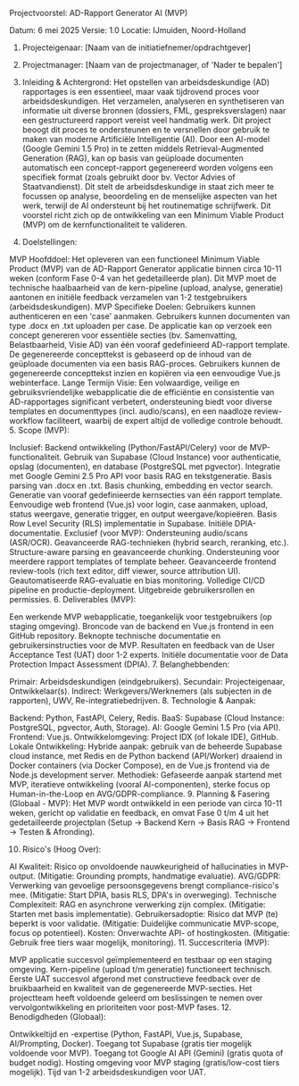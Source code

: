 Projectvoorstel: AD-Rapport Generator AI (MVP)

Datum: 6 mei 2025
Versie: 1.0
Locatie: IJmuiden, Noord-Holland

1. Projecteigenaar:
[Naam van de initiatiefnemer/opdrachtgever]

2. Projectmanager:
[Naam van de projectmanager, of 'Nader te bepalen']

3. Inleiding & Achtergrond:
Het opstellen van arbeidsdeskundige (AD) rapportages is een essentieel, maar vaak tijdrovend proces voor arbeidsdeskundigen. Het verzamelen, analyseren en synthetiseren van informatie uit diverse bronnen (dossiers, FML, gespreksverslagen) naar een gestructureerd rapport vereist veel handmatig werk. Dit project beoogt dit proces te ondersteunen en te versnellen door gebruik te maken van moderne Artificiële Intelligentie (AI). Door een AI-model (Google Gemini 1.5 Pro) in te zetten middels Retrieval-Augmented Generation (RAG), kan op basis van geüploade documenten automatisch een concept-rapport gegenereerd worden volgens een specifiek format (zoals gebruikt door bv. Vector Advies of Staatvandienst). Dit stelt de arbeidsdeskundige in staat zich meer te focussen op analyse, beoordeling en de menselijke aspecten van het werk, terwijl de AI ondersteunt bij het routinematige schrijfwerk. Dit voorstel richt zich op de ontwikkeling van een Minimum Viable Product (MVP) om de kernfunctionaliteit te valideren.

4. Doelstellingen:

MVP Hoofddoel: Het opleveren van een functioneel Minimum Viable Product (MVP) van de AD-Rapport Generator applicatie binnen circa 10-11 weken (conform Fase 0-4 van het gedetailleerde plan). Dit MVP moet de technische haalbaarheid van de kern-pipeline (upload, analyse, generatie) aantonen en initiële feedback verzamelen van 1-2 testgebruikers (arbeidsdeskundigen).
MVP Specifieke Doelen:
Gebruikers kunnen authenticeren en een 'case' aanmaken.
Gebruikers kunnen documenten van type .docx en .txt uploaden per case.
De applicatie kan op verzoek een concept genereren voor essentiële secties (bv. Samenvatting, Belastbaarheid, Visie AD) van één vooraf gedefinieerd AD-rapport template.
De gegenereerde concepttekst is gebaseerd op de inhoud van de geüploade documenten via een basis RAG-proces.
Gebruikers kunnen de gegenereerde concepttekst inzien en kopiëren via een eenvoudige Vue.js webinterface.
Lange Termijn Visie: Een volwaardige, veilige en gebruiksvriendelijke webapplicatie die de efficiëntie en consistentie van AD-rapportages significant verbetert, ondersteuning biedt voor diverse templates en documenttypes (incl. audio/scans), en een naadloze review-workflow faciliteert, waarbij de expert altijd de volledige controle behoudt.
5. Scope (MVP):

Inclusief:
Backend ontwikkeling (Python/FastAPI/Celery) voor de MVP-functionaliteit.
Gebruik van Supabase (Cloud Instance) voor authenticatie, opslag (documenten), en database (PostgreSQL met pgvector).
Integratie met Google Gemini 2.5 Pro API voor basis RAG en tekstgeneratie.
Basis parsing van .docx en .txt.
Basis chunking, embedding en vector search.
Generatie van vooraf gedefinieerde kernsecties van één rapport template.
Eenvoudige web frontend (Vue.js) voor login, case aanmaken, upload, status weergave, generatie trigger, en output weergave/kopieëren.
Basis Row Level Security (RLS) implementatie in Supabase.
Initiële DPIA-documentatie.
Exclusief (voor MVP):
Ondersteuning audio/scans (ASR/OCR).
Geavanceerde RAG-technieken (hybrid search, reranking, etc.).
Structure-aware parsing en geavanceerde chunking.
Ondersteuning voor meerdere rapport templates of template beheer.
Geavanceerde frontend review-tools (rich text editor, diff viewer, source attribution UI).
Geautomatiseerde RAG-evaluatie en bias monitoring.
Volledige CI/CD pipeline en productie-deployment.
Uitgebreide gebruikersrollen en permissies.
6. Deliverables (MVP):

Een werkende MVP webapplicatie, toegankelijk voor testgebruikers (op staging omgeving).
Broncode van de backend en Vue.js frontend in een GitHub repository.
Beknopte technische documentatie en gebruikersinstructies voor de MVP.
Resultaten en feedback van de User Acceptance Test (UAT) door 1-2 experts.
Initiële documentatie voor de Data Protection Impact Assessment (DPIA).
7. Belanghebbenden:

Primair: Arbeidsdeskundigen (eindgebruikers).
Secundair: Projecteigenaar, Ontwikkelaar(s).
Indirect: Werkgevers/Werknemers (als subjecten in de rapporten), UWV, Re-integratiebedrijven.
8. Technologie & Aanpak:

Backend: Python, FastAPI, Celery, Redis.
BaaS: Supabase (Cloud Instance: PostgreSQL, pgvector, Auth, Storage).
AI: Google Gemini 1.5 Pro (via API).
Frontend: Vue.js.
Ontwikkelomgeving: Project IDX (of lokale IDE), GitHub.
Lokale Ontwikkeling: Hybride aanpak: gebruik van de beheerde Supabase cloud instance, met Redis en de Python backend (API/Worker) draaiend in Docker containers (via Docker Compose), en de Vue.js frontend via de Node.js development server.
Methodiek: Gefaseerde aanpak startend met MVP, iteratieve ontwikkeling (vooral AI-componenten), sterke focus op Human-in-the-Loop en AVG/GDPR-compliance.
9. Planning & Fasering (Globaal - MVP):
Het MVP wordt ontwikkeld in een periode van circa 10-11 weken, gericht op validatie en feedback, en omvat Fase 0 t/m 4 uit het gedetailleerde projectplan (Setup -> Backend Kern -> Basis RAG -> Frontend -> Testen & Afronding).

10. Risico's (Hoog Over):

AI Kwaliteit: Risico op onvoldoende nauwkeurigheid of hallucinaties in MVP-output. (Mitigatie: Grounding prompts, handmatige evaluatie).
AVG/GDPR: Verwerking van gevoelige persoonsgegevens brengt compliance-risico's mee. (Mitigatie: Start DPIA, basis RLS, DPA's in overweging).
Technische Complexiteit: RAG en asynchrone verwerking zijn complex. (Mitigatie: Starten met basis implementatie).
Gebruikersadoptie: Risico dat MVP (te) beperkt is voor validatie. (Mitigatie: Duidelijke communicatie MVP-scope, focus op potentieel).
Kosten: Onverwachte API- of hostingkosten. (Mitigatie: Gebruik free tiers waar mogelijk, monitoring).
11. Succescriteria (MVP):

MVP applicatie succesvol geïmplementeerd en testbaar op een staging omgeving.
Kern-pipeline (upload t/m generatie) functioneert technisch.
Eerste UAT succesvol afgerond met constructieve feedback over de bruikbaarheid en kwaliteit van de gegenereerde MVP-secties.
Het projectteam heeft voldoende geleerd om beslissingen te nemen over vervolgontwikkeling en prioriteiten voor post-MVP fases.
12. Benodigdheden (Globaal):

Ontwikkeltijd en -expertise (Python, FastAPI, Vue.js, Supabase, AI/Prompting, Docker).
Toegang tot Supabase (gratis tier mogelijk voldoende voor MVP).
Toegang tot Google AI API (Gemini) (gratis quota of budget nodig).
Hosting omgeving voor MVP staging (gratis/low-cost tiers mogelijk).
Tijd van 1-2 arbeidsdeskundigen voor UAT.